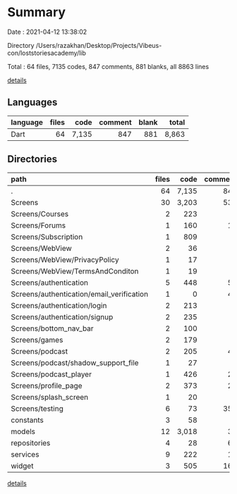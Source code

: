 # Summary

Date : 2021-04-12 13:38:02

Directory /Users/razakhan/Desktop/Projects/Vibeus-con/loststoriesacademy/lib

Total : 64 files,  7135 codes, 847 comments, 881 blanks, all 8863 lines

[details](details.md)

## Languages
| language | files | code | comment | blank | total |
| :--- | ---: | ---: | ---: | ---: | ---: |
| Dart | 64 | 7,135 | 847 | 881 | 8,863 |

## Directories
| path | files | code | comment | blank | total |
| :--- | ---: | ---: | ---: | ---: | ---: |
| . | 64 | 7,135 | 847 | 881 | 8,863 |
| Screens | 30 | 3,203 | 535 | 255 | 3,993 |
| Screens/Courses | 2 | 223 | 3 | 8 | 234 |
| Screens/Forums | 1 | 160 | 10 | 7 | 177 |
| Screens/Subscription | 1 | 809 | 7 | 8 | 824 |
| Screens/WebView | 2 | 36 | 0 | 7 | 43 |
| Screens/WebView/PrivacyPolicy | 1 | 17 | 0 | 3 | 20 |
| Screens/WebView/TermsAndConditon | 1 | 19 | 0 | 4 | 23 |
| Screens/authentication | 5 | 448 | 50 | 51 | 549 |
| Screens/authentication/email_verification | 1 | 0 | 48 | 5 | 53 |
| Screens/authentication/login | 2 | 213 | 0 | 23 | 236 |
| Screens/authentication/signup | 2 | 235 | 2 | 23 | 260 |
| Screens/bottom_nav_bar | 2 | 100 | 4 | 9 | 113 |
| Screens/games | 2 | 179 | 4 | 12 | 195 |
| Screens/podcast | 2 | 205 | 46 | 19 | 270 |
| Screens/podcast/shadow_support_file | 1 | 27 | 0 | 7 | 34 |
| Screens/podcast_player | 1 | 426 | 21 | 33 | 480 |
| Screens/profile_page | 2 | 373 | 28 | 22 | 423 |
| Screens/splash_screen | 1 | 20 | 0 | 4 | 24 |
| Screens/testing | 6 | 73 | 353 | 49 | 475 |
| constants | 3 | 58 | 0 | 17 | 75 |
| models | 12 | 3,018 | 33 | 467 | 3,518 |
| repositories | 4 | 28 | 67 | 23 | 118 |
| services | 9 | 222 | 18 | 53 | 293 |
| widget | 3 | 505 | 161 | 33 | 699 |

[details](details.md)